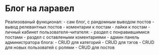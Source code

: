 <h1>Блог на ларавел</h1>
Реализованый функционал:
    - сам блог, с рандомным выводом постов
    - вывод релевантных постов
    - коментарии к постам
    - лайки к постам
    - личный кабинет пользователя-читателя:
        - раздел с понравившимися постами
        - раздел с оставлеными коментариями
    - админ панель администратора блога:
        - CRUD для категорий
        - CRUD для тэгов
        - CRUD для новых пользоватей с ролями
        - CRUD для постов
